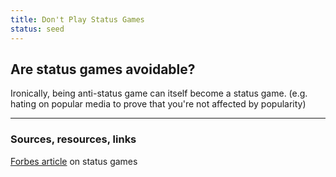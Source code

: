 ```yaml
---
title: Don't Play Status Games
status: seed
---
```


## Are status games avoidable?

Ironically, being anti-status game can itself become a status game. (e.g. hating on popular media to prove that you're not affected by popularity)

---
### Sources, resources, links

[Forbes article](https://www.forbes.com/sites/michaelellsberg/2011/06/30/status-games/?sh=3a326c8b1ce5) on status games